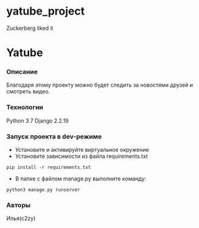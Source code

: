 # yatube_project
Zuckerberg liked it
# Yatube
### Описание
Благодаря этому проекту можно будет следить за новостями друзей и смотреть видео.
### Технологии
Python 3.7
Django 2.2.19
### Запуск проекта в dev-режиме
- Установите и активируйте виртуальное окружение
- Установите зависимости из файла requirements.txt
```
pip install -r requirements.txt
``` 
- В папке с файлом manage.py выполните команду:
```
python3 manage.py runserver
```
### Авторы
Илья(с2zy)